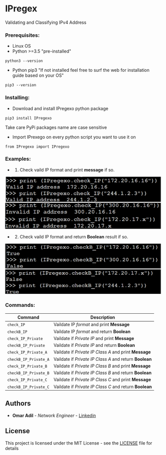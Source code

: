 # IPregex
Validating and Classifying IPv4 Address


### Prerequisites:

* Linux OS 
* Python >=3.5 "pre-installed"
```
python3 --version
```


* Python pip3 "If not installed feel free to surf the web for installation guide based on your OS"
```
pip3 --version
```

### Installing:

* Download and install IPregexo python package
```
pip3 install IPregexo
```
Take care PyPi packages name are case sensitive

* Import IPrexego on every python script you want to use it on
```
from IPregexo import IPregexo
```

### Examples:
* 1. Check vaild IP format and print **message** if so.
<img src="https://github.com/omarthe95/Resources/blob/master/IPregexo/check_IP_message_1.PNG">
<img src="https://github.com/omarthe95/Resources/blob/master/IPregexo/check_IP_message_2.PNG">

* 2. Check vaild IP format and return **Boolean** result if so.
<img src="https://github.com/omarthe95/Resources/blob/master/IPregexo/check_IP_Boolean_1.PNG">
<img src="https://github.com/omarthe95/Resources/blob/master/IPregexo/check_IP_Boolean_2.PNG">


### Commands:
| Command | Description |
| --- | --- |
| `check_IP` | Vaildate IP *format* and print **Message** |
| `checkB_IP` | Vaildate IP *format* and return **Boolean** |
| `check_IP_Private` | Vaildate if *Private IP* and print **Message** |
| `checkB_IP_Private` | Vaildate if *Private IP* and return **Boolean** |
| `check_IP_Private_A` | Vaildate if *Private IP Class A* and print **Message** |
| `checkB_IP_Private_A` | Vaildate if *Private IP Class A* and return **Boolean** |
| `check_IP_Private_B` | Vaildate if *Private IP Class B* and print **Message** |
| `checkB_IP_Private_B` | Vaildate if *Private IP Class B* and return **Boolean** |
| `check_IP_Private_C` | Vaildate if *Private IP Class C* and print **Message** |
| `checkB_IP_Private_C` | Vaildate if *Private IP Class C* and return **Boolean** |

## Authors

* **Omar Adil** - *Network Engineer* - [Linkedin](https://www.linkedin.com/in/OmarAdil)



## License

This project is licensed under the MIT License - see the [LICENSE](LICENSE) file for details
